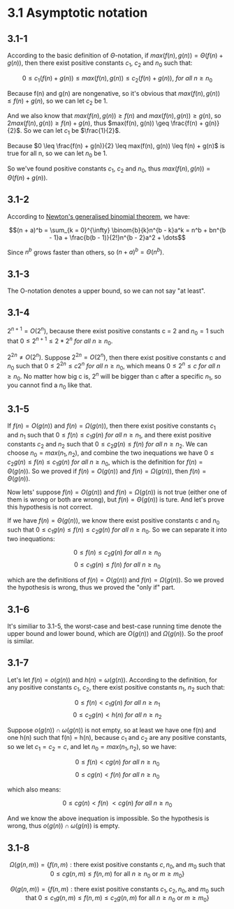 # 3.1 Asymptotic notation
## 3.1-1
According to the basic definition of $\Theta$-notation, if $max(f(n), g(n)) = \Theta(f(n) + g(n))$, then there exist positive constants $c_1$, $c_2$ and $n_0$ such that:

$$0 \leq c_1(f(n) + g(n)) \leq max(f(n), g(n)) \leq c_2(f(n) + g(n)),\ for \ all \ n \geq n_0$$

Because f(n) and g(n) are nongenative, so it's obvious that $max(f(n), g(n)) \leq f(n) + g(n)$, so we can let $c_2$ be 1.

And we also know that $max(f(n), g(n)) \geq f(n)$ and $max(f(n), g(n)) \geq g(n)$, so $2max(f(n), g(n)) \geq f(n) + g(n)$, thus $max(f(n), g(n)) \geq \frac{f(n) + g(n)}{2}$. So we can let $c_1$ be $\frac{1}{2}$.

Because $0 \leq \frac{f(n) + g(n)}{2} \leq max(f(n), g(n)) \leq f(n) + g(n)$ is true for all n, so we can let $n_0$ be 1.

So we've found positive constants $c_1$, $c_2$ and $n_0$, thus $max(f(n), g(n)) = \Theta(f(n) + g(n))$.

## 3.1-2
According to [Newton's generalised binomial theorem](https://en.wikipedia.org/wiki/Binomial_theorem), we have:

$$(n + a)^b = \sum_{k = 0}^{\infty} \binom{b}{k}n^{b - k}a^k = n^b + bn^{b - 1}a + \frac{b(b - 1)}{2!}n^{b - 2}a^2 + \dots$$

Since $n^b$ grows faster than others, so $(n + a)^b = \Theta(n^b)$.

## 3.1-3
The O-notation denotes a upper bound, so we can not say "at least".

## 3.1-4
$2^{n + 1} = O(2^n)$, because there exist positive constants c = 2 and $n_0 = 1$ such that $0 \leq 2^{n + 1} \leq 2 * 2^n\ for\ all\ n \geq n_0$.

$2^{2n} \neq O(2^n)$. Suppose $2^{2n} = O(2^n)$, then there exist positive constants c and $n_0$ such that $0 \leq 2^{2n} \leq c2^n\ for\ all\ n \geq n_0$, which means $0 \leq 2^n \leq c\ for\ all\ n \geq n_0$. No matter how big c is, $2^n$ will be bigger than c after a specific $n_1$, so you cannot find a $n_0$ like that.

## 3.1-5
If $f(n) = O(g(n))$ and $f(n) = \Omega(g(n))$, then there exist positive constants $c_1$ and $n_1$ such that $0 \leq f(n) \leq c_1g(n)\ for\ all\ n \geq n_1$, and there exist positive constants $c_2$ and $n_2$ such that $0 \leq c_2g(n) \leq f(n)\ for\ all\ n \geq n_2$. We can choose $n_0 = max(n_1, n_2)$, and combine the two inequations we have $0 \leq c_2g(n) \leq f(n) \leq c_1g(n)\ for\ all\ n \geq n_0$, which is the definition for $f(n) = \Theta(g(n))$. So we proved if $f(n) = O(g(n))$ and $f(n) = \Omega(g(n))$, then $f(n) = \Theta(g(n))$.

Now lets' suppose $f(n) = O(g(n))$ and $f(n) = \Omega(g(n))$ is not true (either one of them is wrong or both are wrong), but $f(n) = \Theta(g(n))$ is ture. And let's prove this hypothesis is not correct.

If we have $f(n) = \Theta(g(n))$, we know there exist positive constants c and $n_0$ such that $0 \leq c_1g(n) \leq f(n) \leq c_2g(n)\ for\ all\ n \geq n_0$. So we can separate it into two inequations:

$$0 \leq f(n) \leq c_2g(n)\ for\ all\ n \geq n_0$$
$$0 \leq c_1g(n) \leq f(n)\ for\ all\ n \geq n_0$$

which are the definitions of $f(n) = O(g(n))$ and $f(n) = \Omega(g(n))$. So we proved the hypothesis is wrong, thus we proved the "only if" part.

## 3.1-6
It's similiar to 3.1-5, the worst-case and best-case running time denote the upper bound and lower bound, which are $O(g(n))$ and $\Omega(g(n))$. So the proof is similar.

## 3.1-7
Let's let $f(n) = o(g(n))$ and $h(n) = \omega(g(n))$. According to the definition, for any positive constants $c_1$, $c_2$, there exist positive constants $n_1$, $n_2$ such that:

$$0 \leq f(n) < c_1g(n)\ for\ all\ n \geq n_1$$
$$0 \leq c_2g(n) < h(n)\ for\ all\ n \geq n_2$$

Suppose $o(g(n)) \cap \omega(g(n))$ is not empty, so at least we have one f(n) and one h(n) such that f(n) = h(n), because $c_1$ and $c_2$ are any positive constants, so we let $c_1 = c_2 = c$,
and let $n_0 = max(n_1, n_2)$, so we have:

$$0 \leq f(n) < cg(n)\ for\ all\ n \geq n_0$$
$$0 \leq cg(n) < f(n)\ for\ all\ n \geq n_0$$

which also means:

$$0 \leq cg(n) < f(n)\ < cg(n)\ for\ all\ n \geq n_0$$

And we know the above inequation is impossible. So the hypothesis is wrong, thus $o(g(n)) \cap \omega(g(n))$ is empty.

## 3.1-8
$$\Omega(g(n, m)) = \lbrace f(n, m): \text {there exist positive constants } c, n_0, \text {and } m_0 \text{ such that } 0 \leq cg(n, m) \leq f(n, m) \text{ for all } n \geq n_0 \text{ or } m \geq m_0 \rbrace$$

$$\Theta(g(n, m)) = \lbrace f(n, m): \text {there exist positive constants } c_1, c_2, n_0, \text {and } m_0 \text{ such that } 0 \leq c_1g(n, m) \leq f(n, m) \leq c_2g(n, m) \text{ for all } n \geq n_0 \text{ or } m \geq m_0 \rbrace$$
